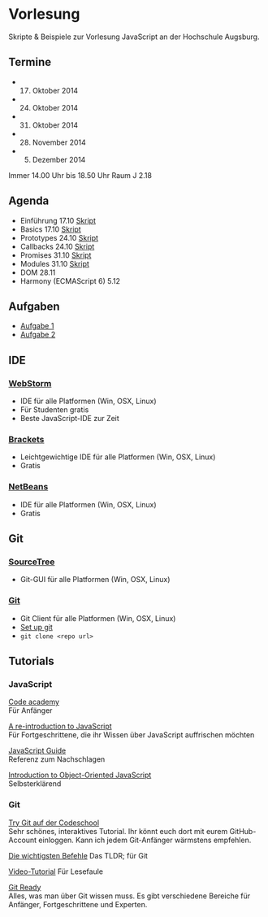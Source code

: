Vorlesung
========

Skripte & Beispiele zur Vorlesung JavaScript an der Hochschule Augsburg.

## Termine

- 17. Oktober 2014
- 24. Oktober 2014
- 31. Oktober 2014
- 28. November 2014
- 5. Dezember 2014

Immer 14.00 Uhr bis 18.50 Uhr
Raum J 2.18

## Agenda

- Einführung 17.10 [Skript](http://hsa-js-ws1415.github.io/vorlesung/1-einfuehrung/#1)
- Basics 17.10 [Skript](http://hsa-js-ws1415.github.io/vorlesung/2-basics/#1)
- Prototypes 24.10 [Skript](http://hsa-js-ws1415.github.io/vorlesung/3-prototypes/#1)
- Callbacks 24.10 [Skript](http://hsa-js-ws1415.github.io/vorlesung/4-callbacks/#1)
- Promises 31.10 [Skript](http://hsa-js-ws1415.github.io/vorlesung/5-promises#1)
- Modules 31.10 [Skript](http://hsa-js-ws1415.github.io/vorlesung/6-modules/#1)
- DOM 28.11
- Harmony (ECMAScript 6) 5.12

## Aufgaben

- [Aufgabe 1](https://github.com/hsa-js-ws1415/aufgaben/tree/master/aufgabe-1)
- [Aufgabe 2](https://github.com/hsa-js-ws1415/aufgaben/tree/master/aufgabe-2)

## IDE

### [WebStorm](https://www.jetbrains.com/webstorm/)

- IDE für alle Platformen (Win, OSX, Linux)
- Für Studenten gratis
- Beste JavaScript-IDE zur Zeit

### [Brackets](http://brackets.io/?lang=de)

- Leichtgewichtige IDE für alle Platformen (Win, OSX, Linux)
- Gratis

### [NetBeans](https://netbeans.org/)

- IDE für alle Platformen (Win, OSX, Linux)
- Gratis

## Git

### [SourceTree](http://www.sourcetreeapp.com/)

- Git-GUI für alle Platformen (Win, OSX, Linux)

### [Git](http://git-scm.com/downloads)

- Git Client für alle Platformen (Win, OSX, Linux)
- [Set up git](https://help.github.com/articles/set-up-git)
- `git clone <repo url>`

## Tutorials

### JavaScript

[Code academy](http://www.codecademy.com/en/tracks/javascript)<br>
Für Anfänger

[A re-introduction to JavaScript](https://developer.mozilla.org/en-US/docs/Web/JavaScript/A_re-introduction_to_JavaScript)<br>
Für Fortgeschrittene, die ihr Wissen über JavaScript auffrischen möchten

[JavaScript Guide](https://developer.mozilla.org/en-US/docs/Web/JavaScript/Guide)<br>
Referenz zum Nachschlagen

[Introduction to Object-Oriented JavaScript](https://developer.mozilla.org/en-US/docs/Web/JavaScript/Introduction_to_Object-Oriented_JavaScript)<br>
Selbsterklärend

### Git

[Try Git auf der Codeschool](http://www.codeschool.com/courses/try-git)<br>
Sehr schönes, interaktives Tutorial. Ihr könnt euch dort mit eurem GitHub-Account einloggen. Kann ich jedem Git-Anfänger wärmstens empfehlen.

[Die wichtigsten Befehle](http://rogerdudler.github.io/git-guide/index.de.html)
Das TLDR; für Git

[Video-Tutorial](http://www.youtube.com/watch?v=Fwdg8-thBAc)
Für Lesefaule

[Git Ready](http://de.gitready.com/)<br>
Alles, was man über Git wissen muss. Es gibt verschiedene Bereiche für Anfänger, Fortgeschrittene und Experten.
